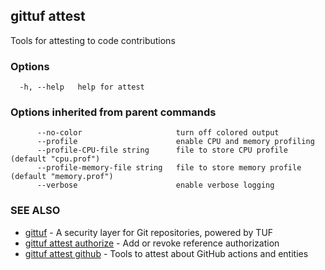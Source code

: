 ## gittuf attest

Tools for attesting to code contributions

### Options

```
  -h, --help   help for attest
```

### Options inherited from parent commands

```
      --no-color                     turn off colored output
      --profile                      enable CPU and memory profiling
      --profile-CPU-file string      file to store CPU profile (default "cpu.prof")
      --profile-memory-file string   file to store memory profile (default "memory.prof")
      --verbose                      enable verbose logging
```

### SEE ALSO

* [gittuf](gittuf.md)	 - A security layer for Git repositories, powered by TUF
* [gittuf attest authorize](gittuf_attest_authorize.md)	 - Add or revoke reference authorization
* [gittuf attest github](gittuf_attest_github.md)	 - Tools to attest about GitHub actions and entities

